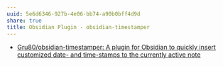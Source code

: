 ```yaml
---
uuid: 5e6d6346-927b-4e06-bb74-a90b0bff4d9d
share: true
title: Obsidian Plugin - obsidian-timestamper
---
```

* [Gru80/obsidian-timestamper: A plugin for Obsidian to quickly insert customized date- and time-stamps to the currently active note](https://github.com/Gru80/obsidian-timestamper)